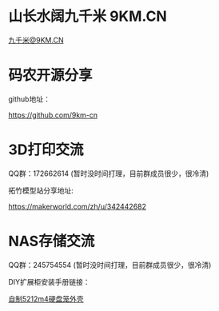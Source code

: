 # 山长水阔九千米 9KM.CN


九千米@9KM.CN


# 码农开源分享

github地址：

<https://github.com/9km-cn>

# 3D打印交流

QQ群：172662614   (暂时没时间打理，目前群成员很少，很冷清)

拓竹模型站分享地址:

<https://makerworld.com/zh/u/342442682>

# NAS存储交流

QQ群：245754554   (暂时没时间打理，目前群成员很少，很冷清)

DIY扩展柜安装手册链接：

[自制5212m4硬盘笼外壳](./docs/diy_party/5212_case_box/5212m4_diy_case_setup.pdf)



